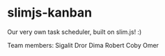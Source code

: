 # slimjs-kanban
Our very own task scheduler, built on slim.js! :)

Team members:
Sigalit
Dror
Dima
Robert
Coby
Omer